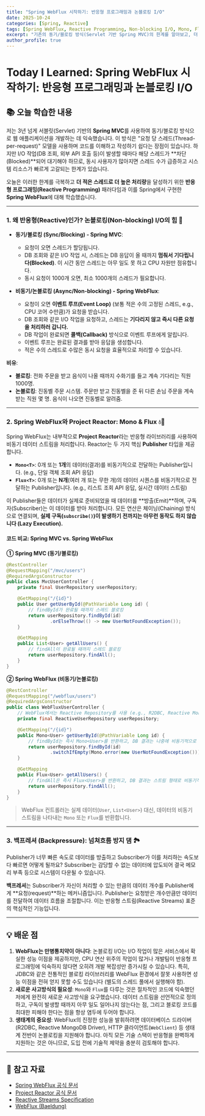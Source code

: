 ```yaml
---
title: "Spring WebFlux 시작하기: 반응형 프로그래밍과 논블로킹 I/O"
date: 2025-10-24
categories: [Spring, Reactive]
tags: [Spring WebFlux, Reactive Programming, Non-blocking I/O, Mono, Flux, Project Reactor, TIL]
excerpt: "기존의 동기/블로킹 방식(Servlet 기반 Spring MVC)의 한계를 알아보고, 더 적은 리소스로 더 많은 트래픽을 처리하기 위한 반응형 프로그래밍(Reactive Programming)과 Spring WebFlux의 핵심 개념을 학습합니다. Mono와 Flux를 이용한 비동기 데이터 스트림 처리 방식을 탐구합니다."
author_profile: true
---
```


# Today I Learned: Spring WebFlux 시작하기: 반응형 프로그래밍과 논블로킹 I/O

## 📚 오늘 학습한 내용

저는 3년 넘게 서블릿(Servlet) 기반의 **Spring MVC**를 사용하여 동기/블로킹 방식으로 웹 애플리케이션을 개발하는 데 익숙했습니다. 이 방식은 "요청 당 스레드(Thread-per-request)" 모델을 사용하며 코드를 이해하고 작성하기 쉽다는 장점이 있습니다. 하지만 I/O 작업(DB 조회, 외부 API 호출 등)이 발생할 때마다 해당 스레드가 **차단(Blocked)**되어 대기해야 하므로, 동시 사용자가 많아지면 스레드 수가 급증하고 시스템 리소스가 빠르게 고갈되는 한계가 있습니다.

오늘은 이러한 한계를 극복하고 **더 적은 스레드로 더 높은 처리량**을 달성하기 위한 **반응형 프로그래밍(Reactive Programming)** 패러다임과 이를 Spring에서 구현한 **Spring WebFlux**에 대해 학습했습니다.

---

### 1. **왜 반응형(Reactive)인가? 논블로킹(Non-blocking) I/O의 힘 💪**

-   **동기/블로킹 (Sync/Blocking) - Spring MVC**:
    -   요청이 오면 스레드가 할당됩니다.
    -   DB 조회와 같은 I/O 작업 시, 스레드는 DB 응답이 올 때까지 **멈춰서 기다립니다(Blocked)**. 이 시간 동안 스레드는 아무 일도 못 하고 CPU 자원만 점유합니다.
    -   동시 요청이 1000개 오면, 최소 1000개의 스레드가 필요합니다.

-   **비동기/논블로킹 (Async/Non-blocking) - Spring WebFlux**:
    -   요청이 오면 **이벤트 루프(Event Loop)** (보통 적은 수의 고정된 스레드, e.g., CPU 코어 수만큼)가 요청을 받습니다.
    -   DB 조회와 같은 I/O 작업을 요청하고, 스레드는 **기다리지 않고 즉시 다른 요청을 처리하러 갑니다.**
    -   DB 작업이 완료되면 **콜백(Callback)** 방식으로 이벤트 루프에게 알립니다.
    -   이벤트 루프는 완료된 결과를 받아 응답을 생성합니다.
    -   적은 수의 스레드로 수많은 동시 요청을 효율적으로 처리할 수 있습니다.

**비유**:
-   **블로킹**: 전화 주문을 받고 음식이 나올 때까지 수화기를 들고 계속 기다리는 직원 1000명.
-   **논블로킹**: 진동벨 주문 시스템. 주문만 받고 진동벨을 준 뒤 다른 손님 주문을 계속 받는 직원 몇 명. 음식이 나오면 진동벨로 알려줌.

---

### 2. **Spring WebFlux와 Project Reactor: Mono & Flux 💧🌊**

Spring WebFlux는 내부적으로 **Project Reactor**라는 반응형 라이브러리를 사용하여 비동기 데이터 스트림을 처리합니다. Reactor는 두 가지 핵심 **Publisher** 타입을 제공합니다.

-   **`Mono<T>`**: 0개 또는 **1개**의 데이터(결과)를 비동기적으로 전달하는 Publisher입니다. (e.g., 단일 객체 조회 API 응답)
-   **`Flux<T>`**: 0개 또는 **N개**(여러 개 또는 무한 개)의 데이터 시퀀스를 비동기적으로 전달하는 Publisher입니다. (e.g., 리스트 조회 API 응답, 실시간 데이터 스트림)



이 Publisher들은 데이터가 실제로 준비되었을 때 데이터를 **방출(Emit)**하며, 구독자(Subscriber)는 이 데이터를 받아 처리합니다. 모든 연산은 체이닝(Chaining) 방식으로 연결되며, **실제 구독(`subscribe()`)이 발생하기 전까지는 아무런 동작도 하지 않습니다 (Lazy Execution).**

#### **코드 비교: Spring MVC vs. Spring WebFlux**

**① Spring MVC (동기/블로킹)**
```java
@RestController
@RequestMapping("/mvc/users")
@RequiredArgsConstructor
public class MvcUserController {
    private final UserRepository userRepository;

    @GetMapping("/{id}")
    public User getUserById(@PathVariable Long id) {
        // findById가 완료될 때까지 스레드 블로킹
        return userRepository.findById(id)
                .orElseThrow(() -> new UserNotFoundException());
    }

    @GetMapping
    public List<User> getAllUsers() {
        // findAll이 완료될 때까지 스레드 블로킹
        return userRepository.findAll();
    }
}
```

**② Spring WebFlux (비동기/논블로킹)**
```java
@RestController
@RequestMapping("/webflux/users")
@RequiredArgsConstructor
public class WebFluxUserController {
    // WebFlux에서는 Reactive Repository를 사용 (e.g., R2DBC, Reactive Mongo)
    private final ReactiveUserRepository userRepository; 

    @GetMapping("/{id}")
    public Mono<User> getUserById(@PathVariable Long id) {
        // findById는 즉시 Mono<User>를 반환하고, DB 결과는 나중에 비동기적으로 채워짐
        return userRepository.findById(id)
                .switchIfEmpty(Mono.error(new UserNotFoundException()));
    }

    @GetMapping
    public Flux<User> getAllUsers() {
        // findAll은 즉시 Flux<User>를 반환하고, DB 결과는 스트림 형태로 비동기적으로 전달됨
        return userRepository.findAll();
    }
}
```
> WebFlux 컨트롤러는 실제 데이터(`User`, `List<User>`) 대신, 데이터의 비동기 스트림을 나타내는 `Mono` 또는 `Flux`를 반환합니다.

---

### 3. **백프레셔 (Backpressure): 넘쳐흐름 방지 댐 🏞️**

Publisher가 너무 빠른 속도로 데이터를 방출하고 Subscriber가 이를 처리하는 속도보다 빠르면 어떻게 될까요? Subscriber는 감당할 수 없는 데이터에 압도되어 결국 메모리 부족 등으로 시스템이 다운될 수 있습니다.

**백프레셔**는 Subscriber가 자신이 처리할 수 있는 만큼의 데이터 개수를 Publisher에게 **요청(request)**하는 메커니즘입니다. Publisher는 요청받은 개수만큼만 데이터를 전달하여 데이터 흐름을 조절합니다. 이는 반응형 스트림(Reactive Streams) 표준의 핵심적인 기능입니다.

---

## 💡 배운 점

1.  **WebFlux는 만병통치약이 아니다**: 논블로킹 I/O는 I/O 작업이 많은 서비스에서 확실한 성능 이점을 제공하지만, CPU 연산 위주의 작업이 많거나 개발팀이 반응형 프로그래밍에 익숙하지 않다면 오히려 개발 복잡성만 증가시킬 수 있습니다. 특히, JDBC와 같은 전통적인 블로킹 라이브러리를 WebFlux 환경에서 잘못 사용하면 성능 이점을 전혀 얻지 못할 수도 있습니다 (별도의 스레드 풀에서 실행해야 함).
2.  **새로운 사고방식의 필요성**: `Mono`와 `Flux`를 다루는 것은 절차적인 코드에 익숙했던 저에게 완전히 새로운 사고방식을 요구했습니다. 데이터 스트림을 선언적으로 정의하고, 구독이 발생할 때까지 아무 일도 일어나지 않는다는 점, 그리고 블로킹 코드를 최대한 피해야 한다는 점을 항상 염두에 두어야 합니다.
3.  **생태계의 중요성**: WebFlux의 진정한 성능을 발휘하려면 데이터베이스 드라이버(R2DBC, Reactive MongoDB Driver), HTTP 클라이언트(`WebClient`) 등 생태계 전반이 논블로킹을 지원해야 합니다. 아직 모든 기술 스택이 반응형을 완벽하게 지원하는 것은 아니므로, 도입 전에 기술적 제약을 충분히 검토해야 합니다.

---

## 🔗 참고 자료

-   [Spring WebFlux 공식 문서](https://docs.spring.io/spring-framework/reference/web/webflux.html)
-   [Project Reactor 공식 문서](https://projectreactor.io/docs/core/release/reference/)
-   [Reactive Streams Specification](https://www.reactive-streams.org/)
-   [WebFlux (Baeldung)](https://www.baeldung.com/spring-webflux)